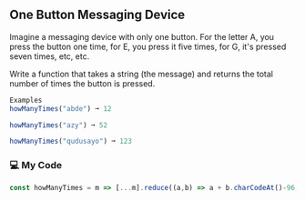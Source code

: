 ## One Button Messaging Device

Imagine a messaging device with only one button. For the letter A, you press the button one time, for E, you press it five times, for G, it's pressed seven times, etc, etc.

Write a function that takes a string (the message) and returns the total number of times the button is pressed.
```js
Examples
howManyTimes("abde") ➞ 12

howManyTimes("azy") ➞ 52

howManyTimes("qudusayo") ➞ 123
```
### :computer: My Code
```js
const howManyTimes = m => [...m].reduce((a,b) => a + b.charCodeAt()-96, 0);
```
